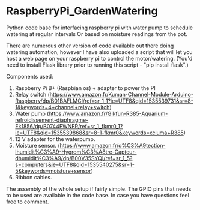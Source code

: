 # RaspberryPi_GardenWatering
Python code base for interfacing raspberry pi with water pump to schedule watering at regular intervals Or based on moisture readings from the pot.

There are numerous other version of code available out there doing watering automation, however I have also uploaded a script that will let you host a web page on your raspberry pi to control the motor/watering. (You'd need to install Flask library prior to running this script - "pip install flask".)

Components used:
  1. Raspberry Pi B+ (Raspbian os) + adapter to power the PI
  2. Relay switch (https://www.amazon.fr/Kuman-Channel-Module-Arduino-Raspberry/dp/B01BAFLMCI/ref=sr_1_1?ie=UTF8&qid=1535539731&sr=8-1&keywords=4+channel+relay+switch)
  3. Water pump (https://www.amazon.fr/Gikfun-R385-Aquarium-refroidissement-diaphragme-Ek1856/dp/B0744FWNFR/ref=sr_1_fkmr0_1?ie=UTF8&qid=1535539868&sr=8-1-fkmr0&keywords=xcluma+R385)
  4. 12 V adapter for the waterpump.
  5. Moisture sensor. (https://www.amazon.fr/d%C3%A9tection-lhumidit%C3%A9-Hygrom%C3%A8tre-Capteur-dhumidit%C3%A9/dp/B00V35SYQI/ref=sr_1_5?s=computers&ie=UTF8&qid=1535540275&sr=1-5&keywords=moisture+sensor)
  5. Ribbon cables.

The assembly of the whole setup if fairly simple. The GPIO pins that needs to be used are available in the code base. In case you have questions feel free to comment.
